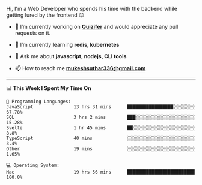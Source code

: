 Hi, I'm a Web Developer who spends his time with the backend while getting lured by the frontend 😜

- 🔭 I’m currently working on **[Quizifer](https://github.com/SutharMukesh/Quizifer/)** and would appreciate any pull requests on it.

- 🌱 I’m currently learning **redis, kubernetes**

- 💬 Ask me about **javascript, nodejs, CLI tools**

- 📫 How to reach me **mukeshsuthar336@gmail.com**

---
<!--START_SECTION:waka-->
📊 **This Week I Spent My Time On** 

```text
💬 Programming Languages: 
JavaScript               13 hrs 31 mins      █████████████████░░░░░░░░   67.78% 
SQL                      3 hrs 2 mins        ███░░░░░░░░░░░░░░░░░░░░░░   15.28% 
Svelte                   1 hr 45 mins        ██░░░░░░░░░░░░░░░░░░░░░░░   8.8% 
TypeScript               40 mins             ░░░░░░░░░░░░░░░░░░░░░░░░░   3.4% 
Other                    19 mins             ░░░░░░░░░░░░░░░░░░░░░░░░░   1.65%

💻 Operating System: 
Mac                      19 hrs 56 mins      █████████████████████████   100.0%

```


<!--END_SECTION:waka-->
